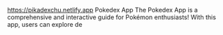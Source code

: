https://pikadexchu.netlify.app
Pokedex App
The Pokedex App is a comprehensive and interactive guide for Pokémon enthusiasts! With this app, users can explore de
